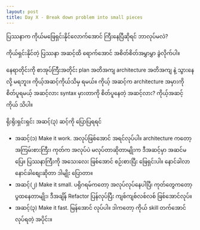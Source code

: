 ```yaml
---
layout: post
title: Day X - Break down problem into small pieces
---
```

ပြဿနာက ကိုယ်မဖြေရှင်းနိုင်လောက်အောင် ကြီးနေပြီဆိုရင် ဘာလုပ်မလဲ?

ကိုယ်ရှင်းနိုင်တဲ့ ပြဿနာ အဆင့်ထိ ရောက်အောင် အစိတ်စိတ်အမွှာမွှာ ခွဲလိုက်ပါ။

နေရာတိုင်းကို စာအုပ်ကြီးအတိုင်း plan အတိအကျ architecture အတိအကျ နဲ့ သွားနေလို့ မရဘူး။ ကိုယ့်အဆင့်ကိုယ်သိမှ ရမယ်။ ကိုယ့် အဆင့်က architecture အမှားကို စိတ်ပူရမယ့် အဆင့်လား syntax မှားတာကို စိတ်ပူနေတဲ့ အဆင့်လား? ကိုယ့်အဆင့်ကိုယ် သိပါ။

ရိုးရိုးရှင်းရှင်း အဆင့်(၃) ဆင့်ကို ပြောပြရရင်

-   အဆင့်(၁) Make it work. အလုပ်ဖြစ်အောင် အရင်လုပ်ပါ။ architecture ကတော့ အကြမ်းစားကြီး၊ ကုတ်က အလုပ်ပဲ မလုပ်တာဆိုတာမျိုးက ဒီအဆင့်မှာ အဆင်မပြေ။ ပြဿနာကြီးကို အသေးလေး ဖြစ်အောင် စဉ်းစားပြီး ဖြေရှင်းပါ။ နောင်ခါလာ နောင်ခါစျေးဆိုတာ ဒါမျိုး ပြောတာ။ 
-   အဆင့်(၂) Make it small. ပရိုဂရမ်ကတော့ အလုပ်လုပ်နေပါပြီ၊ ကုတ်တွေကတော့ ပွထနေတာမျိုး၊ ဒီအချိန် Refactor ပြန်လုပ်ပြီး ကျစ်ကျစ်လစ်လစ် ဖြစ်အောင်လုပ်။
-   အဆင့်(၃) Make it fast. မြန်အောင် လုပ်ပါ။ ဒါကတော့ ကိုယ် skill တက်အောင် လုပ်ရတဲ့ အပိုင်း။


